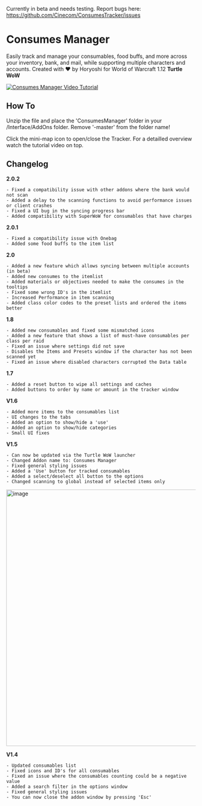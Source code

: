 Currently in beta and needs testing. Report bugs here: https://github.com/Cinecom/ConsumesTracker/issues

# Consumes Manager
Easily track and manage your consumables, food buffs, and more across your inventory, bank, and mail, while supporting multiple characters and accounts.
Created with ♥ by Horyoshi for World of Warcraft 1.12 **Turtle WoW**

[![Consumes Manager Video Tutorial](https://i.ibb.co/Dfkc7VK/Consumes-Manager-video.jpg)](https://www.youtube.com/watch?v=GMo-7vIHxl0)

## How To

Unzip the file and place the 'ConsumesManager' folder in your /Interface/AddOns folder. Remove '-master' from the folder name!

Click the mini-map icon to open/close the Tracker. For a detailled overview watch the tutorial video on top.

## Changelog
**2.0.2**
```
- Fixed a compatibility issue with other addons where the bank would not scan
- Added a delay to the scanning functions to avoid performance issues or client crashes
- Fixed a UI bug in the syncing progress bar
- Added compatibility with SuperWoW for consumables that have charges
```

**2.0.1**
```
- Fixed a compatibility issue with Onebag
- Added some food buffs to the item list
```

**2.0**
```
- Added a new feature which allows syncing between multiple accounts (in beta)
- Added new consumes to the itemlist
- Added materials or objectives needed to make the consumes in the tooltips
- Fixed some wrong ID's in the itemlist
- Increased Performance in item scanning
- Added class color codes to the preset lists and ordered the items better
```

**1.8**
```
- Added new consumables and fixed some mismatched icons
- Added a new feature that shows a list of must-have consumables per class per raid
- Fixed an issue where settings did not save
- Disables the Items and Presets window if the character has not been scanned yet
- Fixed an issue where disabled characters corrupted the Data table
```

**1.7**
```
- Added a reset button to wipe all settings and caches
- Added buttons to order by name or amount in the tracker window
```

**V1.6**
```
- Added more items to the consumables list
- UI changes to the tabs
- Added an option to show/hide a 'use'
- Added an option to show/hide categories
- Small UI fixes
```


**V1.5**
```
- Can now be updated via the Turtle WoW launcher
- Changed Addon name to: Consumes Manager
- Fixed general styling issues
- Added a 'Use' button for tracked consumables
- Added a select/deselect all button to the options
- Changed scanning to global instead of selected items only
```

<img width="680" alt="image" src="https://github.com/user-attachments/assets/07fbaeb2-fb67-463f-a743-a28db6d82adc">

**V1.4**
```
- Updated consumables list
- Fixed icons and ID's for all consumables
- Fixed an issue where the consumables counting could be a negative value
- Added a search filter in the options window
- Fixed general styling issues
- You can now close the addon window by pressing 'Esc'
```
